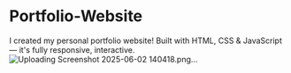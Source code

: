 # Portfolio-Website
I created my personal portfolio website! Built with HTML, CSS &amp; JavaScript — it's fully responsive, interactive.
![Uploading Screenshot 2025-06-02 140418.png…]()
